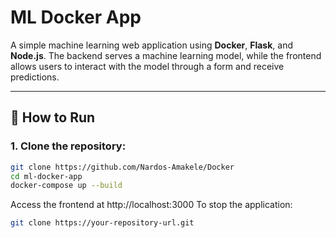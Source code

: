 # ML Docker App

A simple machine learning web application using **Docker**, **Flask**, and **Node.js**. The backend serves a machine learning model, while the frontend allows users to interact with the model through a form and receive predictions.

---

## 🚀 How to Run

### 1. Clone the repository:
```bash
git clone https://github.com/Nardos-Amakele/Docker
cd ml-docker-app
docker-compose up --build
```
Access the frontend at http://localhost:3000
To stop the application:
```bash
git clone https://your-repository-url.git
```
